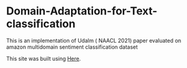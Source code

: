 # Domain-Adaptation-for-Text-classification
This is an implementation of Udalm ( NAACL 2021) paper evaluated on amazon multidomain sentiment classification dataset

This site was built using [Here](https://arxiv.org/pdf/2104.07078.pdf).
